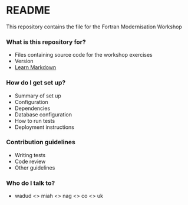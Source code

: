 # README #

This repository contains the file for the Fortran Modernisation Workshop

### What is this repository for? ###

* Files containing source code for the workshop exercises
* Version
* [Learn Markdown](https://bitbucket.org/tutorials/markdowndemo)

### How do I get set up? ###

* Summary of set up
* Configuration
* Dependencies
* Database configuration
* How to run tests
* Deployment instructions

### Contribution guidelines ###

* Writing tests
* Code review
* Other guidelines

### Who do I talk to? ###

* wadud <<dot>> miah <<at>> nag <<dot>> co <<dot>> uk